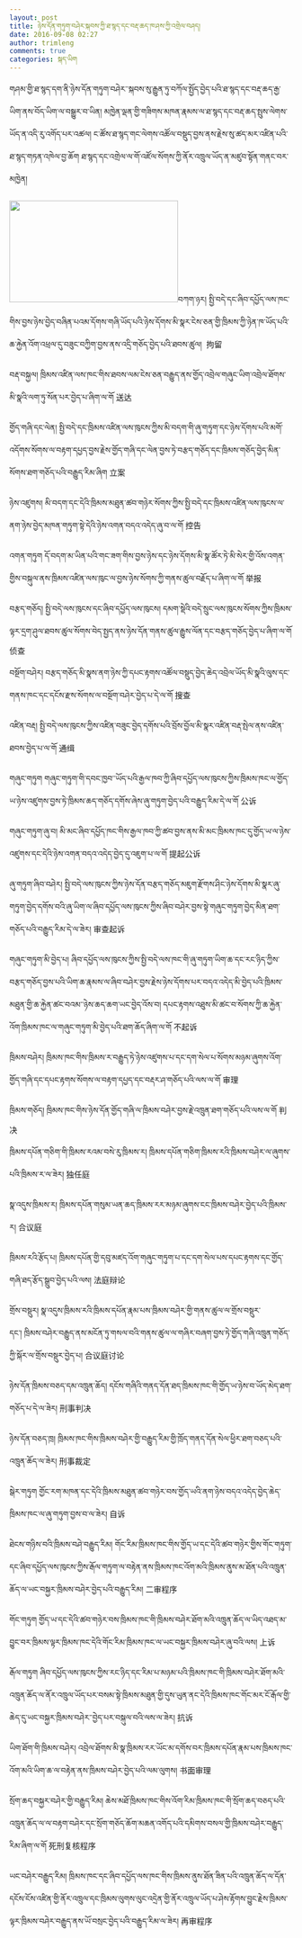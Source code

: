 ```yaml
---
layout: post
title: ཉེས་དོན་གཏུག་བཤེར་སྐབས་ཀྱི་ཐ་སྙད་དང་བརྡ་ཆད་ཁ་ཤས་ཀྱི་འགྲེལ་བཤད།
date: 2016-09-08 02:27
author: trimleng
comments: true
categories: སྐད་ཡིག
---
```

གཤམ་གྱི་ཐ་སྙད་དག་ནི་ཉེས་དོན་གཏུག་བཤེར་་སྐབས་སུ་རྒྱུན་ཏུ་བཀོལ་སྤྱོད་བྱེད་པའི་ཐ་སྙད་དང་བརྡ་ཆད་རྒྱ་ཡིག་ནས་བོད་ཡིག་ལ་བསྒྱུར་བ་ཡིན། མཁྱེན་ལྡན་གྱི་གཟིགས་མཁན་རྣམས་ལ་ཐ་སྙད་དང་བརྡ་ཆད་སྤུས་ལེགས་ཡོད་ན་འདི་རུ་འགོད་པར་འཚལ། ང་ཚོས་ཐ་སྙད་གང་ལེགས་འཚོལ་བསྡུད་བྱས་ནས་རྗེས་སུ་ཚད་མར་འཛིན་པའི་ཐ་སྙད་གཏན་འཁེལ་བྱ་ཆོག ཐ་སྙད་དང་འགྲེལ་ལ་གོ་འཛོལ་སོགས་ཀྱི་ནོར་འཁྲུལ་ཡོད་ན་མཛུབ་སྟོན་གནང་བར་མཁྱེན།

<img class="wp-image-286 size-medium alignleft" src="http://trimleng.org/wp-content/uploads/2016/08/Trimleng-photo-e1471379598754-300x181.png" width="300" height="181" />བཀག་ཉར། སྤྱི་བདེ་དང་ཞིབ་དཔྱོད་ལས་ཁང་གིས་བྱས་ཉེས་བྱེད་བཞིན་པའམ་དོགས་གཞི་ཡོད་པའི་ཉེས་དོགས་མི་སྣར་ངེས་ཅན་གྱི་ཁྲིམས་ཀྱི་ཉེན་ཁ་ཡོད་པའི་ཆ་རྐྱེན་འོག་འཕྲལ་དུ་བཟུང་བཀྱིག་བྱས་ནས་འདྲི་གཅོད་བྱེད་པའི་ཐབས་ཚུལ།  拘留

བརྡ་བསྐྱལ། ཁྲིམས་འཛིན་ལས་ཁང་གིས་ཐབས་ལམ་ངེས་ཅན་བརྒྱུད་ནས་གྱོད་འབྲེལ་གཞུང་ཡིག་འབྲེལ་ཐོགས་མི་སྣའི་ལག་ཏུ་སོན་པར་བྱེད་པ་ཞིག་ལ་གོ 送达

གྱོད་གཞི་དང་ལེན། སྤྱི་བདེ་དང་ཁྲིམས་འཛིན་ལས་ཁུངས་ཀྱིས་མི་བདག་གི་ཞུ་གཏུག་དང་ཉེས་དོགས་པའི་མགོ་འདོགས་སོགས་ལ་བརྟག་དཔྱད་བྱས་རྗེས་གྱོད་གཞི་དང་ལེན་བྱས་ཏེ་བརྩད་གཅོད་དང་ཁྲིམས་གཅོད་བྱེད་མིན་སོགས་ཐག་གཅོད་པའི་བརྒྱུད་རིམ་ཞིག 立案<!--more-->

ཉེས་འཛུགས། མི་བདག་དང་དེའི་ཁྲིམས་མཐུན་ཚབ་གཉེར་སོགས་ཀྱིས་སྤྱི་བདེ་དང་ཁྲིམས་འཛིན་ལས་ཁུངས་ལ་ནག་ཉེས་བྱེད་མཁན་གཏུག་སྟེ་དེའི་ཉེས་འགན་བདའ་འདེད་ཞུ་བ་ལ་གོ 控告

འགན་གཏུག དོ་བདག་མ་ཡིན་པའི་གང་ཟག་གིས་བྱས་ཉེས་དང་ཉེས་དོགས་མི་སྣ་ཚོར་ཏེ་མི་སེར་གྱི་འོས་འགན་གྱིས་བསྐུལ་ནས་ཁྲིམས་འཛིན་ལས་ཁུང་ལ་བྱས་ཉེས་སོགས་ཀྱི་གནས་ཚུལ་བརྗོད་པ་ཞིག་ལ་གོ 举报

བརྩད་གཅོད། སྤྱི་བདེ་ལས་ཁུངས་དང་ཞིབ་དཔྱོད་ལས་ཁུངས། དམག་སྡེའི་བདེ་སྲུང་ལས་ཁུངས་སོགས་ཀྱིས་ཁྲིམས་ལྟར་དྲག་ཤུལ་ཐབས་ཚུལ་སོགས་བེད་སྤྱད་ནས་ཉེས་དོན་གནས་ཚུལ་རྒྱུས་ལོན་དང་བརྩད་གཅོད་བྱེད་པ་ཞིག་ལ་གོ 侦查

བསྔོག་བཤེར། བརྩད་གཅོད་མི་སྣས་ནག་ཉེས་ཀྱི་དཔང་རྟགས་འཚོལ་བསྡུད་བྱེད་ཆེད་འབྲེལ་ཡོད་མི་སྣའི་ལུས་དང་གནས་ཁང་དང་དངོས་རྫས་སོགས་ལ་བསྔོག་བཤེར་བྱེད་པ་དེ་ལ་གོ 搜查

འཛིན་བརྡ། སྤྱི་བདེ་ལས་ཁུངས་ཀྱིས་འཛིན་བཟུང་བྱེད་དགོས་པའི་བྲོས་བྱོལ་མི་སྣར་འཛིན་བརྡ་སྤེལ་ནས་འཛིན་ཐབས་བྱེད་པ་ལ་གོ 通缉

གཞུང་གཏུག གཞུང་གཏུག་གི་དབང་ཁྱབ་་ཡོད་པའི་རྒྱལ་ཁབ་ཀྱི་ཞིབ་དཔྱོད་ལས་ཁུངས་ཀྱིས་ཁྲིམས་ཁང་ལ་གྱོད་ཡ་ཉེས་འཛུགས་བྱས་ཏེ་ཁྲིམས་ཆད་གཅོད་དགོས་ཞེས་ཞུ་གཏུག་བྱེད་པའི་བརྒྱུད་རིམ་དེ་ལ་གོ 公诉

གཞུང་གཏུག་ཞུ་བ། མི་མང་ཞིབ་དཔྱོད་ཁང་གིས་རྒྱལ་ཁབ་ཀྱི་ཚབ་བྱས་ནས་མི་མང་ཁྲིམས་ཁང་དུ་གྱོད་ཡ་ལ་ཉེས་འཛུགས་དང་དེའི་ཉེས་འགན་བདའ་འདེད་བྱེད་དུ་འཇུག་པ་ལ་གོ 提起公诉

ཞུ་གཏུག་ཞིབ་བཤེར། སྤྱི་བདེ་ལས་ཁུངས་ཀྱིས་ཉེས་དོན་བརྩད་གཅོད་མཇུག་རྫོགས་ཤིང་ཉེས་དོགས་མི་སྣར་ཞུ་གཏུག་བྱེད་དགོས་བའི་ཞུ་ཡིག་ལ་ཞིབ་དཔྱོད་ལས་ཁུངས་ཀྱིས་ཞིབ་བཤེར་བྱས་སྟེ་གཞུང་གཏུག་བྱེད་མིན་ཐག་གཅོད་པའི་བརྒྱུད་རིམ་དེ་ལ་ཟེར། 审查起诉

གཞུང་གཏུག་མི་བྱེད་པ། ཞིབ་དཔྱོད་ལས་ཁུངས་ཀྱིས་སྤྱི་བདེ་ལས་ཁང་གི་ཞུ་གཏུག་ཡིག་ཆ་དང་རང་ཉིད་ཀྱིས་བརྩད་གཅོད་བྱས་པའི་ཡིག་ཆ་རྣམས་ལ་ཞིབ་བཤེར་བྱས་རྗེས་ཉེས་དོགས་པར་བདའ་འདེད་མི་བྱེད་པའི་ཁྲིམས་མཐུན་གྱི་ཆ་རྐྱེན་ཚང་བའམ་་ཉེས་ཆད་ཆག་ཡང་བྱེད་འོས་བ། དཔང་རྟགས་འཐུས་མི་ཚང་བ་སོགས་ཀྱི་ཆ་རྐྱེན་འོག་ཁྲིམས་ཁང་ལ་གཞུང་གཏུག་མི་བྱེད་པའི་ཐག་ཆོད་ཞིག་ལ་གོ 不起诉

ཁྲིམས་བཤེར། ཁྲིམས་ཁང་གིས་ཁྲིམས་ར་བརྒྱུད་ཏེ་ཉེས་འཛུགས་པ་དང་དག་སེལ་པ་སོགས་མཉམ་ཞུགས་འོག་གྱོད་གཞི་དང་དཔང་རྟགས་སོགས་ལ་བརྟག་དཔྱད་དང་བརྡར་ཤ་གཅོད་པའི་ལས་ལ་གོ 审理

ཁྲིམས་གཅོད། ཁྲིམས་ཁང་གིས་ཉེས་དོན་གྱོད་གཞི་ལ་ཁྲིམས་བཤེར་བྱས་རྗེ་འཁྲུན་ཐག་གཅོད་པའི་ལས་ལ་གོ 判决

ཁྲིམས་དཔོན་གཅིག་གི་ཁྲིམས་རའམ་བསེ་རུ་ཁྲིམས་ར། ཁྲིམས་དཔོན་གཅིག་ཁྲིམས་རའི་ཁྲིམས་བཤེར་ལ་ཞུགས་པའི་ཁྲིམས་ར་ལ་ཟེར། 独任庭

སྣ་འདུས་ཁྲིམས་ར། ཁྲིམས་དཔོན་གསུམ་ཡན་ཆད་ཁྲིམས་རར་མཉམ་ཞུགས་ངང་ཁྲིམས་བཤེར་བྱེད་པའི་ཁྲིམས་ར། 合议庭

ཁྲིམས་རའི་རྩོད་པ། ཁྲིམས་དཔོན་གྱི་དབུ་མཛད་འོག་གཞུང་གཏུག་པ་དང་དག་སེལ་པས་དཔང་རྟགས་དང་གྱོད་གཞི་ཐད་རྩོད་སྒྲུབ་བྱེད་པའི་ལས། 法庭辩论

གྲོས་བསྡུར། སྣ་འདུས་ཁྲིམས་རའི་ཁྲིམས་དཔོན་རྣམ་པས་ཁྲིམས་བཤེར་གྱི་གནས་ཚུལ་ལ་གྲོས་བསྡུར་དང་། ཁྲིམས་བཤེར་བརྒྱུད་ནས་མངོན་ཏུ་གསལ་བའི་གནས་ཚུལ་ལ་གཞིར་བཞག་བྱས་ཏེ་གྱོད་གཞི་འཁྲུན་གཅོད་ཀྱི་སྐོར་ལ་གྲོས་བསྡུར་བྱེད་པ། 合议庭讨论

ཉེས་དོན་ཁྲིམས་བཅད་དམ་འཁྲུན་ཆོད། དངོས་གཞིའི་གནད་དོན་ཐད་ཁྲིམས་ཁང་གི་གྱོད་ཡ་ཉེས་བ་ཡོད་མེད་ཐག་གཅོད་པ་དེ་ལ་ཟེར། 刑事判决

ཉེས་དོན་བཅད་ཁྲ། ཁྲིམས་ཁང་གིས་ཁྲིམས་བཤེར་གྱི་བརྒྱུད་རིམ་གྱི་ཁྲོད་གནད་དོན་སེལ་ཕྱིར་ཐག་བཅད་པའི་འཁྲུན་ཆོད་ལ་ཟེར། 刑事裁定

སྒེར་གཏུག གྱོང་རག་མཁན་དང་དེའི་ཁྲིམས་མཐུན་ཚབ་གཉེར་བས་གྱོད་ཡའི་ནག་ཉེས་བདའ་འདེད་བྱེད་ཆེད་ཁྲིམས་ཁང་ལ་ཞུ་གཏུག་བྱས་བ་ལ་ཟེར། 自诉

ཐེངས་གཉིས་བའི་ཁྲིམས་བཤེ་བརྒྱུད་རིམ། གོང་རིམ་ཁྲིམས་ཁང་གིས་གྱོད་ཡ་དང་དེའི་ཚབ་གཉེར་གྱིས་གོང་གཏུག་དང་ཞིབ་དཔྱོད་ལས་ཁུངས་ཀྱིས་རྒོལ་གཏུག་ལ་བརྟེན་ནས་ཁྲིམས་ཁང་འོག་མའི་ཁྲིམས་ནུས་མ་ཐོན་པའི་འཁྲུན་ཆོད་ལ་ཡང་བསྐྱར་ཁྲིམས་བཤེར་བྱེད་པའི་བརྒྱུད་རིམ། 二审程序

གོང་གཏུག གྱོད་ཡ་དང་དེའི་ཚབ་གཉེར་བས་ཁྲིམས་ཁང་གི་ཁྲིམས་བཤེར་ཐོག་མའི་འཁྲུན་ཆོད་ལ་ཡིད་འཐད་མ་བྱུང་བར་ཁྲིམས་ལྟར་ཁྲིམས་ཁང་དེའི་གོང་རིམ་ཁྲིམས་ཁང་ལ་ཡང་བསྐྱར་ཁྲིམས་བཤེར་ཞུ་བའི་ལས། 上诉

རྒོལ་གཏུག ཞིབ་དཔྱོད་ལས་ཁུངས་ཀྱིས་རང་ཉིད་དང་རིམ་པ་མཉམ་པའི་ཁྲིམས་ཁང་གི་ཁྲིམས་བཤེར་ཐོག་མའི་འཁྲུན་ཆོད་ལ་ནོར་འཁྲུལ་ཡོད་པར་བསམ་སྟེ་ཁྲིམས་མཐུན་གྱི་དུས་ཡུན་ནང་དེའི་ཁྲིམས་ཁང་གོང་མར་ངོ་རྒོལ་གྱི་ཆེད་དུ་ཡང་བསྐྱར་ཁྲིམས་བཤེར་་བྱེད་པར་བསྐུལ་བའི་ལས་ལ་ཟེར། 抗诉

ཡིག་ཐོག་གི་ཁྲིམས་བཤེར། འབྲེལ་ཐོགས་མི་སྣ་ཁྲིམས་རར་ཡོང་མ་དགོས་བར་ཁྲིམས་དཔོན་རྣམ་པས་ཁྲིམས་ཁང་འོག་མའི་ཡིག་ཆ་ལ་བརྟེན་ནས་ཁྲིམས་བཤེར་བྱེད་པའི་ལམ་ལུགས། 书面审理

སྲོག་ཆད་བསྐྱར་བཤེར་གྱི་བརྒྱུད་རིམ། ཆེས་མཐོ་ཁྲིམས་ཁང་གིས་འོག་རིམ་ཁྲིམས་ཁང་གི་སྲོག་ཆད་བཅད་པའི་འཁྲུན་ཆོད་ལ་ལ་བརྟག་བཤེར་དང་སྲོག་གཅོད་ཆོག་མཆན་འགོད་པའི་དམིགས་བསལ་གྱི་ཁྲིམས་བཤེར་བརྒྱུད་རིམ་ཞིག་ལ་གོ 死刑复核程序

ཡང་བཤེར་བརྒྱུད་རིམ། ཁྲིམས་ཁང་དང་ཞིབ་དཔྱོད་ལས་ཁང་གིས་ཁྲིམས་ནུས་ཐོན་ཟིན་པའི་འཁྲུན་ཆོད་ལ་དོན་དངོས་ངོས་འཛིན་གྱི་ནོར་འཁྲུལ་དང་ཁྲིམས་ལུགས་ལུང་འདྲེན་གྱི་ནོར་འཁྲུལ་ཡོད་པ་ཤེས་རྟོགས་བྱུང་རྗེས་ཁྲིམས་ལྟར་ཁྲིམས་བཤེར་བརྒྱུད་ནས་ཡོ་བསྲང་བྱེད་པའི་བརྒྱུད་རིམ་ལ་ཟེར། 再审程序

&nbsp;
